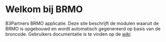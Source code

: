 # Welkom bij BRMO

B3Partners BRMO applicatie.
Deze site beschrijft de modulen waaruit de BRMO is opgebouwd
en wordt automatisch gegenereerd op basis van de broncode.
Gebruikers documentatie is te vinden op de [wiki](https://github.com/B3Partners/brmo/wiki)